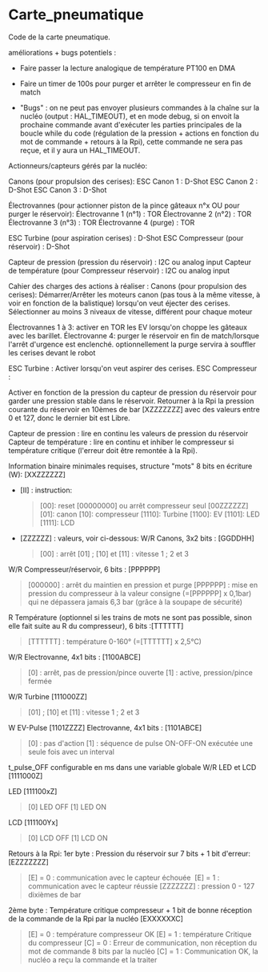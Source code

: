# Carte_pneumatique
Code de la carte pneumatique.

améliorations + bugs potentiels : 

-   Faire passer la lecture analogique de température PT100 en DMA

-   Faire un timer de 100s pour purger et arrêter le compresseur en fin de match

-   "Bugs" : on ne peut pas envoyer plusieurs commandes à la chaîne sur la nucléo (output : HAL_TIMEOUT), et en mode debug, si on envoit la prochaine commande avant d'exécuter les parties principales de la boucle while du code (régulation de la pression + actions en fonction du mot de commande + retours à la Rpi), cette commande ne sera pas reçue, et il y aura un HAL_TIMEOUT.

Actionneurs/capteurs gérés par la nucléo:

Canons (pour propulsion des cerises):
ESC Canon 1 : D-Shot
ESC Canon 2 : D-Shot
ESC Canon 3 : D-Shot

Électrovannes (pour actionner piston de la pince gâteaux n°x OU pour purger le réservoir):
Électrovanne 1 (n°1) : TOR
Électrovanne 2 (n°2) : TOR
Électrovanne 3 (n°3) : TOR
Électrovanne 4 (purge) : TOR

ESC Turbine (pour aspiration cerises) : D-Shot
ESC Compresseur (pour réservoir) : D-Shot

Capteur de pression (pression du réservoir) : I2C ou analog input
Capteur de température (pour Compresseur réservoir) : I2C ou analog input

Cahier des charges des actions à réaliser :
Canons (pour propulsion des cerises):
Démarrer/Arrêter les moteurs canon (pas tous à la même vitesse, à voir en fonction de la balistique) lorsqu'on veut éjecter des cerises.
Sélectionner au moins 3 niveaux de vitesse, différent pour chaque moteur

Électrovannes 1 à 3: activer en TOR les EV lorsqu'on choppe les gâteaux avec les barillet.
Électrovanne 4: purger le réservoir en fin de match/lorsque l'arrêt d'urgence est enclenché. optionnellement la purge servira à souffler les cerises devant le robot

ESC Turbine : Activer lorsqu'on veut aspirer des cerises.
ESC Compresseur :

Activer en fonction de la pression du capteur de pression du réservoir pour garder une pression stable dans le réservoir.
Retourner à la Rpi la pression courante du réservoir en 10èmes de bar [XZZZZZZZ] avec des valeurs entre 0 et 127, donc le dernier bit est Libre.

Capteur de pression : lire en continu les valeurs de pression du réservoir
Capteur de température : lire en continu et inhiber le compresseur si température critique (l'erreur doit être remontée à la Rpi).

Information binaire minimales requises, structure "mots" 8 bits en écriture (W): [XXZZZZZZ]
- [II] : instruction:
  > [00]: reset [00000000] ou arrêt compresseur seul [00ZZZZZZ]
  > [01]: canon
  > [10]: compresseur
  > [1110]: Turbine
  > [1100]: EV
  > [1101]: LED
  > [1111]: LCD
- [ZZZZZZ] : valeurs, voir ci-dessous:
W/R Canons, 3x2 bits : [GGDDHH]
  > [00] : arrêt
  > [01] ; [10] et [11] : vitesse 1 ; 2 et 3

W/R Compresseur/réservoir, 6 bits : [PPPPPP]
  > [000000] : arrêt du maintien en pression et purge
  > [PPPPPP] : mise en pression du compresseur à la valeur consigne (=[PPPPPP] x 0,1bar) qui ne dépassera jamais 6,3 bar (grâce à la soupape de sécurité)

R Température (optionnel si les trains de mots ne sont pas possible, sinon elle fait suite au R du compresseur), 6 bits :[TTTTTT]
  > [TTTTTT] : température 0-160° (=[TTTTTT] x 2,5°C)

W/R  Electrovanne, 4x1 bits : [1100ABCE]  
  > [0] : arrêt, pas de pression/pince ouverte
  > [1] : active, pression/pince fermée

W/R  Turbine [111000ZZ]
  > [01] ; [10] et [11] : vitesse 1 ; 2 et 3

W  EV-Pulse [1101ZZZZ]
Electrovanne, 4x1 bits : [1101ABCE]
  > [0] : pas d'action
  > [1] : séquence de pulse ON-OFF-ON exécutée une seule fois avec un interval 

t_pulse_OFF configurable en ms dans une variable globale
W/R  LED et LCD [1111000Z]

LED [111100xZ]
  > [0] LED OFF
  > [1] LED ON

LCD [111100Yx]
  > [0] LCD OFF
  > [1] LCD ON

Retours à la Rpi:
1er byte : Pression du réservoir sur 7 bits + 1 bit d'erreur: [EZZZZZZZ]
  > [E] = 0 : communication avec le capteur échouée 
  > [E] = 1 : communication avec le capteur réussie
  > [ZZZZZZZ] : pression 0 - 127 dixièmes de bar

2ème byte : Température critique compresseur + 1 bit de bonne réception de la commande de la Rpi par la nucléo [EXXXXXXC]
  > [E] = 0 : température compresseur OK
  > [E] = 1 : température Critique du compresseur
  > [C] = 0 : Erreur de communication, non réception du mot de commande 8 bits par la nucléo
  > [C] = 1 : Communication OK, la nucléo a reçu la commande et la traiter
